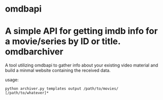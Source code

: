 omdbapi
=
A simple API for getting imdb info for a movie/series by ID or title.
omdbarchiver
=
A tool utilizing omdbapi to gather info about your existing video material and build a minmal website containing the received data.

usage:

	python archiver.py templates output /path/to/movies/ [/path/to/whatever]*
